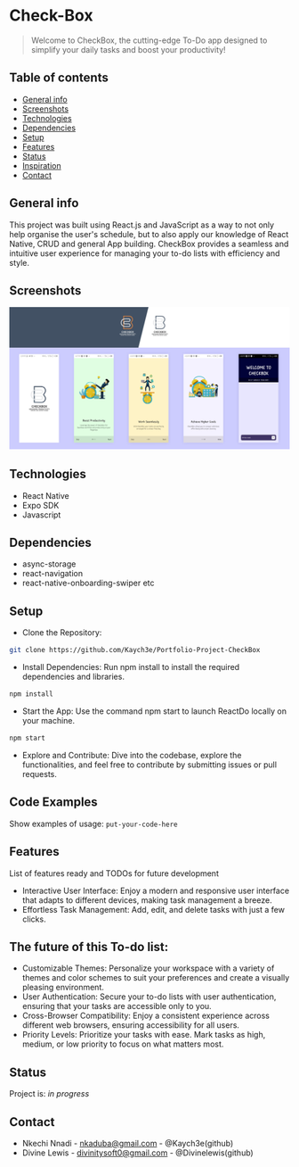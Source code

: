 # Check-Box
> Welcome to CheckBox, the cutting-edge To-Do app designed to simplify your daily tasks and boost your productivity!

## Table of contents
* [General info](#general-info)
* [Screenshots](#screenshots)
* [Technologies](#technologies)
* [Dependencies](#dependencies)
* [Setup](#setup)
* [Features](#features)
* [Status](#status)
* [Inspiration](#inspiration)
* [Contact](#contact)

## General info
This project was built using React.js and JavaScript as a way to not only help organise the user's schedule, but to also apply our knowledge of React Native, CRUD and general App building.
CheckBox provides a seamless and intuitive user experience for managing your to-do lists with efficiency and style.

## Screenshots
![Example screenshot](./assets/Checkboxmockup.jpg)

## Technologies
* React Native
* Expo SDK
* Javascript

## Dependencies
* async-storage
* react-navigation
* react-native-onboarding-swiper
etc

## Setup
* Clone the Repository:
```bash
git clone https://github.com/Kaych3e/Portfolio-Project-CheckBox
```

* Install Dependencies:
Run npm install to install the required dependencies and libraries.
```bash
npm install
```

* Start the App:
Use the command npm start to launch ReactDo locally on your machine.
```bash
npm start
```

* Explore and Contribute:
Dive into the codebase, explore the functionalities, and feel free to contribute by submitting issues or pull requests.

## Code Examples
Show examples of usage:
`put-your-code-here`

## Features
List of features ready and TODOs for future development
* Interactive User Interface:
Enjoy a modern and responsive user interface that adapts to different devices, making task management a breeze.
* Effortless Task Management:
Add, edit, and delete tasks with just a few clicks.

## The future of this To-do list:
* Customizable Themes:
Personalize your workspace with a variety of themes and color schemes to suit your preferences and create a visually pleasing environment.
* User Authentication:
Secure your to-do lists with user authentication, ensuring that your tasks are accessible only to you.
* Cross-Browser Compatibility:
Enjoy a consistent experience across different web browsers, ensuring accessibility for all users.
* Priority Levels:
Prioritize your tasks with ease. Mark tasks as high, medium, or low priority to focus on what matters most.

## Status
Project is: _in progress_

## Contact
* Nkechi Nnadi - nkaduba@gmail.com - @Kaych3e(github)
* Divine Lewis - divinitysoft0@gmail.com - @Divinelewis(github)
